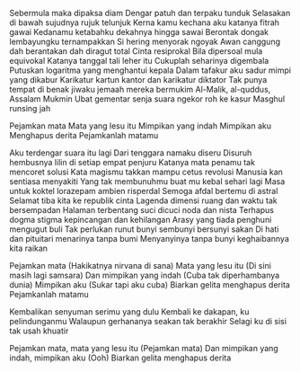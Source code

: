 Sebermula maka dipaksa diam
Dengar patuh dan terpaku tunduk
Selasakan di bawah sujudnya rujuk telunjuk
Kerna kamu kechana aku katanya fitrah gawai
Kedanamu ketabahku dekahnya hingga sawai
Berontak dongak lembayungku ternampakkan
Si hering menyorak ngoyak
Awan canggung dah berantakan dah diragut total
Cinta resiprokal
Bila dipersoal mula equivokal
Katanya tanggal tali leher itu
Cukuplah seharinya digembala
Putuskan logaritma yang menghantui kepala
Dalam tafakur aku sadur mimpi yang dikabur
Karikatur kartun kantor dan karikatur diktator
Tak punya tempat di benak jiwaku jemaah mereka bermukim
Al-Malik, al-quddus, Assalam Mukmin
Ubat gementar senja suara ngekor roh ke kasur
Masghul runsing jah

Pejamkan mata
Mata yang lesu itu
Mimpikan yang indah
Mimpikan aku
Menghapus derita
Pejamkanlah matamu

Aku terdengar suara itu lagi
Dari tenggara namaku diseru
Disuruh hembusnya lilin di setiap empat penjuru
Katanya mata penamu tak mencoret solusi
Kata magismu takkan mampu cetus revolusi
Manusia kan sentiasa menyakiti
Yang tak membunuhmu buat mu kebal sehari lagi
Masa untuk koktel lorazepam ambien risperdal
Semoga afdal bertemu di astral
Selamat tiba kita ke republik cinta
Lagenda dimensi ruang dan waktu tak bersempadan
Halaman terbentang suci dicuci noda dan nista
Terhapus dogma stigma kepincangan dan kehilangan
Arasy yang tiada penghuni mengugut buli
Tak perlukan runut bunyi sembunyi bersunyi sakan
Di hati dan pituitari menarinya tanpa bumi
Menyanyinya tanpa bunyi keghaibannya kita raikan

Pejamkan mata (Hakikatnya nirvana di sana)
Mata yang lesu itu (Di sini masih lagi samsara)
Dan mimpikan yang indah (Cuba tak diperhambanya dunia)
Mimpikan aku (Sukar tapi aku cuba)
Biarkan gelita menghapus derita
Pejamkanlah matamu

Kembalikan senyuman serimu yang dulu
Kembali ke dakapan, ku pelindunganmu
Walaupun gerhananya seakan tak berakhir
Selagi ku di sisi tak usah khuatir

Pejamkan mata, mata yang lesu itu (Pejamkan mata)
Dan mimpikan yang indah, mimpikan aku (Ooh)
Biarkan gelita menghapus derita

